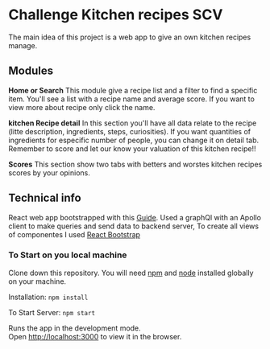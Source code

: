 # Challenge Kitchen recipes SCV

The main idea of this project is a web app to give an own kitchen recipes manage. 

## Modules

<b>Home or Search</b>
This module give a recipe list and a filter to find a specific item. You'll see  a list with a recipe name and average score. If you want to view more about recipe only click the name.

<b>kitchen Recipe detail</b>
In this section you'll have all data relate to the recipe (litte description, ingredients, steps, curiosities).
If you want quantities of ingredients for especific number of people, you can change it on detail tab.
Remember to score and let our know your valuation of this kitchen recipe!!
    
<b>Scores</b>
This section show two tabs with betters and worstes kitchen recipes scores by your opinions.

## Technical info
React web app bootstrapped with this [Guide](https://github.com/facebook/create-react-app). Used a graphQl with an Apollo client to make queries and send data to backend server, To create all views of componentes I used [React Bootstrap](https://react-bootstrap.github.io/)

### To Start on you local machine

Clone down this repository. You will need [npm](https://www.npmjs.com/) and [node](https://www.npmjs.com/package//node) installed globally on your machine. 

Installation: `npm install` 

To Start Server: `npm start`   

Runs the app in the development mode.\
Open [http://localhost:3000](http://localhost:3000) to view it in the browser.

